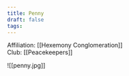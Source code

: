 ```yaml
---
title: Penny
draft: false
tags:
---
```

Affiliation: [[Hexemony Conglomeration]]  
Club: [[Peacekeepers]]

![[penny.jpg]]